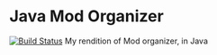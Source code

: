 # Java Mod Organizer
[![Build Status](http://chazwarp923.tech/jenkins/view/Normal%20Java/job/Java%20Mod%20Organizer/badge/icon)](http://chazwarp923.tech/jenkins/view/Normal%20Java/job/Java%20Mod%20Organizer/)
My rendition of Mod organizer, in Java
